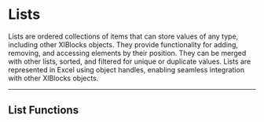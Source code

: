 ﻿# Lists

Lists are ordered collections of items that can store values of any type, including other XlBlocks objects. They provide functionality for adding, removing, and accessing elements by their position. They can be merged with other lists, sorted, and filtered for unique or duplicate values. Lists are represented in Excel using object handles, enabling seamless integration with other XlBlocks objects.

---

## List Functions
